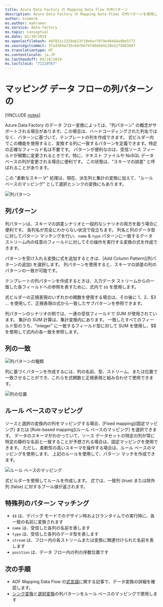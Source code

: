 ```yaml
---
title: Azure Data Factory の Mapping Data Flow の列パターン
description: Azure Data Factory の Mapping Data Flows の列パターンを使用して一般化されたデータ変換パターンを作成する
author: kromerm
ms.author: makromer
ms.service: data-factory
ms.topic: conceptual
ms.date: 01/30/2019
ms.openlocfilehash: 4df831c1329ab13f19e6ecf979e404d4a90e5f72
ms.sourcegitcommit: 3fa4384af35c64f6674f40e0d4128e1274083487
ms.translationtype: HT
ms.contentlocale: ja-JP
ms.lasthandoff: 09/24/2019
ms.locfileid: "71219767"
---
```

# <a name="mapping-data-flows-column-patterns"></a>マッピング データ フローの列パターンの

[!INCLUDE [notes](../../includes/data-factory-data-flow-preview.md)]

Azure Data Factory のデータ フロー変換によっては、"列パターン" の概念がサポートされる場合があります。この場合は、ハードコーディングされた列名ではなく、パターンに基づいて、テンプレートの列を作成できます。 式ビルダー内でこの機能を使用すると、変換する列に一致するパターンを定義できます。特定の正確なフィールド名は不要です。 パターンが便利なのは、受信ソース フィールドが頻繁に変更されるときです。特に、テキスト ファイルや NoSQL データベースの列が変更される場合に便利です。 この状態は、"スキーマの誤差" と呼ばれることがあります。

この "柔軟なスキーマ" 処理は、現在、派生列と集計の変換に加えて、"ルール ベースのマッピング" として選択とシンクの変換にもあります。

![列パターン](media/data-flow/columnpattern2.png "列パターン")

## <a name="column-patterns"></a>列パターン
列パターンは、スキーマの誤差シナリオと一般的なシナリオの両方を扱う場合に便利です。 各列名が完全にわからない状況で役立ちます。 列名と列のデータ型に対してパターン マッチングを行い、`name`  &  `type` パターンに一致するデータ ストリーム内の任意のフィールドに対してその操作を実行する変換の式を作成できます。

パターンを受け入れる変換に式を追加するときは、[Add Column Pattern]\(列パターンの追加\) を選択します。 列パターンを使用すると、スキーマの誤差の列のパターンの一致が可能です。

テンプレートの列パターンを作成するときは、入力データ ストリームからの一致した各フィールドへの参照を表すために、式内で `$$` を使用します。

式ビルダーの正規表現のいずれかの関数を使用する場合は、その後に $1、$2、$3 ... を使用して、正規表現の式から一致したサブパターンを参照できます。

列パターンのシナリオの例では、一連の受信フィールドで SUM が使用されています。 集計の SUM 計算は、集計変換内にあります。 一致したすべてのフィールド型のうち、"integer" に一致するフィールド型に対して SUM を使用し、$$ を使用して式内の各一致を参照します。

## <a name="match-columns"></a>列の一致
![列パターンの種類](media/data-flow/pattern2.png "パターンの種類")

列に基づくパターンを作成するには、列の名前、型、ストリーム、または位置で一致させることができ、これらを式関数と正規表現と組み合わせて使用できます。

![列の位置](media/data-flow/position.png "列の位置")

## <a name="rule-based-mapping"></a>ルール ベースのマッピング
ソースと選択の変換内の列をマッピングする場合、[Fixed mapping]\(固定マッピング\) または [Rule-based mapping]\(ルール ベースのマッピング\) を選択できます。 データのスキーマがわかっていて、ソース データセットの特定の列が常に特定の静的な名前と一致することが予想される場合は、固定マッピングを使用できます。 ただし、柔軟性の高いスキーマを操作する場合は、ルール ベースのマッピングを使用します。 上記のルールを使用して、パターン マッチを作成できます。

![ルール ベースのマッピング](media/data-flow/rule2.png "ルール ベースのマッピング")

式ビルダーを使用してルールを作成します。 式では、一致列 (true) または除外列 (false) に対するブール値が返されます。

## <a name="pattern-matching-special-columns"></a>特殊列のパターン マッチング

* `$$` は、デバッグ モードでのデザイン時およびランタイムでの実行時に、各一致の名前に変換されます
* `name` は、受信した各列の名前を表します
* `type` は、受信した各列のデータ型を表します
* `stream` は、フロー内の各ストリームまたは変換に関連付けられた名前を表します
* `position` は、データ フロー内の列の序数位置です

## <a name="next-steps"></a>次の手順
* ADF Mapping Data Flow の[式言語](https://aka.ms/dataflowexpressions)に関する記事で、データ変換の詳細を確認します。
* [シンク変換](data-flow-sink.md)と[選択変換](data-flow-select.md)の列パターンをルール ベースのマッピングで使用します
